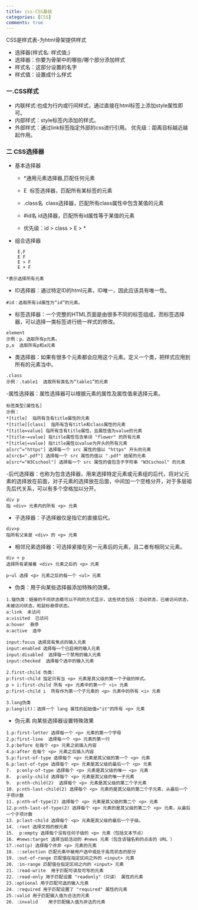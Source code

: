 ```yaml
---
title: css-CSS基础
categories: [CSS]
comments: true
---
```

CSS是样式表-为html骨架提供样式
- 选择器{样式名: 样式值;}
- 选择器：你要为骨架中的哪些/哪个部分添加样式
- 样式名：这部分设置的名字
- 样式值：设置成什么样式
### 一.CSS样式
- 内联样式:也成为行内或行间样式，通过直接在html标签上添加style属性即可。
- 内部样式：style标签内添加的样式。
- 外部样式：通过link标签指定外部的css进行引用。
优先级：距离目标越近越起作用。
### 二 CSS选择器

- 基本选择器
   - *通⽤元素选择器,匹配任何元素

   - E  标签选择器，匹配所有某标签的元素
   - .class名  class选择器，匹配所有class属性中包含某值的元素
   - #id名 id选择器，匹配所有id属性等于某值的元素
   - 优先级：id > class > E > *

- 组合选择器
   ```
    E,F
    E F
    E > F
    E + F
   ```


```
*表示选择所有元素
```
- ID选择器：通过特定ID的html元素，ID唯一，因此应该具有唯一性。
```
#id：选取所有id属性为“id”的元素。
```
- 标签选择器：一个完整的HTML页面是由很多不同的标签组成，而标签选择器，可以选择一类标签进行统一样式的修改。
```
element
示例：p，选取所有p元素。
p,a  选取所有p和a元素
```

- 类选择器：如果有很多个元素都会应用这个元素。定义一个类，把样式应用到所有的元素当中。
```
.class
示例：.table1  选取所有类名为“table1”的元素
```
-属性选择器：属性选择器可以根据元素的属性及属性值来选择元素。
```
标签类型[属性名]
示例：
*[title]  指所有含有title属性的元素
*[title][class]  指所有含有title和class属性的元素
*[title=value] 指所有含有title属性，且属性值为value的元素 
*[title~=value] 指title属性包含单词 "flower" 的所有元素 
*[title|=value] 指title属性以value为开头的所有元素	
a[src^="https"] 选择每一个 src 属性的值以 "https" 开头的元素
a[src$=".pdf"] 选择每一个 src 属性的值以 ".pdf" 结尾的元素
a[src*="W3Cschool"] 选择每一个 src 属性的值包含子字符串 "W3Cschool" 的元素
```
-后代选择器：也称为包含选择器，用来选择特定元素或元素组的后代，将对父元素的选择放在前面，对子元素的选择放在后面，中间加一个空格分开，对于多层祖先后代关系，可以有多个空格加以分开。
```
div p 
指 <div> 元素内的所有 <p> 元素
```

- 子选择器：子选择器仅是指它的直接后代。
```
div>p 
指所有父亲是 <div> 的 <p> 元素
```
- 相邻兄弟选择器：可选择紧接在另一元素后的元素，且二者有相同父元素。

```
div + p 
选择所有紧接着 <div> 元素之后的 <p> 元素

p~ul 选择 <p> 元素之后的每一个 <ul> 元素

```

- 伪类：用于向某些选择器添加特殊的效果。
```
1.锚伪类：链接的不同状态都可以不同的方式显示，这些状态包括：活动状态，已被访问状态，未被访问状态，和鼠标悬停状态。
a:link  未访问 
a:visited  已访问
a:hover  悬停
a:active  选中

input:focus 选择具有焦点的输入元素
input:enabled 选择每一个已启用的输入元素
input:disabled  选择每一个禁用的输入元素
input:checked  选择每个选中的输入元素

2.first-child 伪类:
p:first-child 指定只有当 <p> 元素是其父级的第一个子级的样式。
p > i:first-child 所有 <p> 元素中的第一个 <i> 元素
p:first-child i  所有作为第一个子元素的 <p> 元素中的所有 <i> 元素

3.lang伪类
p:lang(it)：选择一个 lang 属性的起始值="it"的所有 <p> 元素
```
- 伪元素
向某些选择器设置特殊效果
```
1.p:first-letter 选择每一个 <p> 元素的第一个字母
2.p:first-line  选择每一个 <p> 元素的第一行
3.p:before 在每个 <p> 元素之前插入内容
4.p:after 在每个 <p> 元素之后插入内容
5.p:first-of-type 选择每个 <p> 元素是其父级的第一个 <p> 元素
6.p:last-of-type 选择每个 <p> 元素是其父级的最后一个 <p> 元素
7.	p:only-of-type 选择每个 <p> 元素是其父级的唯一 <p> 元素
8.	p:only-child 选择每个 <p> 元素是其父级的唯一子元素
9.	p:nth-child(2) 	选择每个 <p> 元素是其父级的第二个子元素
10. p:nth-last-child(2) 选择每个 <p> 元素的是其父级的第二个子元素，从最后一个子项计数
11. p:nth-of-type(2) 选择每个 <p> 元素是其父级的第二个 <p> 元素
12.p:nth-last-of-type(2) 选择每个 <p> 元素的是其父级的第二个 <p> 元素，从最后一个子项计数
13.	p:last-child 选择每个 <p> 元素是其父级的最后一个子级。
14.	:root 选择文档的根元素
15.  p:empty 选择每个没有任何子级的 <p> 元素（包括文本节点）
16. #news:target 选择当前活动的 #news 元素（包含该锚名称的点击的 URL ）
17.:not(p) 选择每个并非 <p> 元素的元素
18. ::selection 匹配元素中被用户选中或处于高亮状态的部分
19. :out-of-range 匹配值在指定区间之外的 <input> 元素
20. :in-range 匹配值在指定区间之内的 <input> 元素
21. :read-write  用于匹配可读及可写的元素
22. :read-only 用于匹配设置 "readonly"（只读） 属性的元素
23.:optional 用于匹配可选的输入元素
24. :required 用于匹配设置了 "required" 属性的元素
25.:valid 用于匹配输入值为合法的元素
26.	:invalid 	用于匹配输入值为非法的元素
```